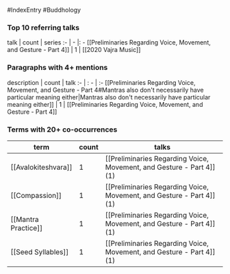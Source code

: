 #IndexEntry #Buddhology

### Top 10 referring talks
talk | count | series
:- | - |: -
[[Preliminaries Regarding Voice, Movement, and Gesture - Part 4]] | 1 | [[2020 Vajra Music]]

### Paragraphs with 4+ mentions
description | count | talk
:- | : - | :-
[[Preliminaries Regarding Voice, Movement, and Gesture - Part 4#Mantras also don't necessarily have particular meaning either\|Mantras also don't necessarily have particular meaning either]] | 1 | [[Preliminaries Regarding Voice, Movement, and Gesture - Part 4]]

### Terms with 20+ co-occurrences
term | count | talks
-|-|-
[[Avalokiteshvara]] | 1 | <span class="counts">[[Preliminaries Regarding Voice, Movement, and Gesture - Part 4]] (1)</span> 
[[Compassion]] | 1 | <span class="counts">[[Preliminaries Regarding Voice, Movement, and Gesture - Part 4]] (1)</span> 
[[Mantra Practice]] | 1 | <span class="counts">[[Preliminaries Regarding Voice, Movement, and Gesture - Part 4]] (1)</span> 
[[Seed Syllables]] | 1 | <span class="counts">[[Preliminaries Regarding Voice, Movement, and Gesture - Part 4]] (1)</span> 

